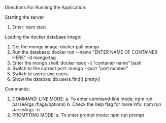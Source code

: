 Directions For Running the Application:

Starting the server
1. Enter: npm start

Loading the docker database image:
1. Get the mongo image: docker pull mongo
2. Run the database: docker run --name "ENTER NAME OF CONTAINER HERE" -d mongo:tag 
3. Enter the mongo shell: docker exec -it "container name" bash
4. Switch to the correct port: mongo --port "port number"
5. Switch to users: use users
6. Show the databse: db.users.find().pretty()

Commands:
1. COMMAND-LINE MODE:
        a. To enter command-line mode: npm run parseArgs (flags/options)
        b. Check the help flag for more info: npm run parseArgs -h
2. PROMPTING MODE: 
        a. To enter prompt mode: npm run prompt
    
